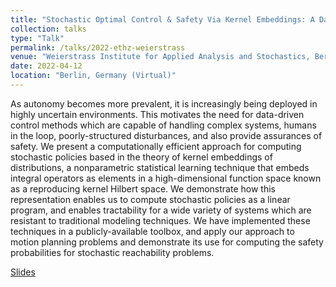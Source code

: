 ```yaml
---
title: "Stochastic Optimal Control & Safety Via Kernel Embeddings: A Data-Driven Approach"
collection: talks
type: "Talk"
permalink: /talks/2022-ethz-weierstrass
venue: "Weierstrass Institute for Applied Analysis and Stochastics, Berlin (virtual)"
date: 2022-04-12
location: "Berlin, Germany (Virtual)"
---
```


As autonomy becomes more prevalent, it is increasingly being deployed in highly uncertain environments. This motivates the need for data-driven control methods which are capable of handling complex systems, humans in the loop, poorly-structured disturbances, and also provide assurances of safety. We present a computationally efficient approach for computing stochastic policies based in the theory of kernel embeddings of distributions, a nonparametric statistical learning technique that embeds integral operators as elements in a high-dimensional function space known as a reproducing kernel Hilbert space. We demonstrate how this representation enables us to compute stochastic policies as a linear program, and enables tractability for a wide variety of systems which are resistant to traditional modeling techniques. We have implemented these techniques in a publicly-available toolbox, and apply our approach to motion planning problems and demonstrate its use for computing the safety probabilities for stochastic reachability problems.

[Slides](http://ajthor.github.io/files/Presentation_ETHZ.pdf)